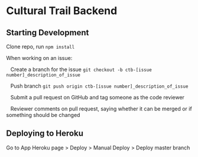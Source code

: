 # Cultural Trail Backend

## Starting Development

Clone repo, run `npm install`

When working on an issue:

  &nbsp;&nbsp;&nbsp;Create a branch for the issue `git checkout -b ctb-[issue number]_description_of_issue`
  
  &nbsp;&nbsp;&nbsp;Push branch `git push origin ctb-[issue number]_description_of_issue`
  
  &nbsp;&nbsp;&nbsp;Submit a pull request on GitHub and tag someone as the code reviewer
  
  &nbsp;&nbsp;&nbsp;Reviewer comments on pull request, saying whether it can be merged or if something should be changed
  
## Deploying to Heroku
  Go to App Heroku page > Deploy > Manual Deploy > Deploy master branch
